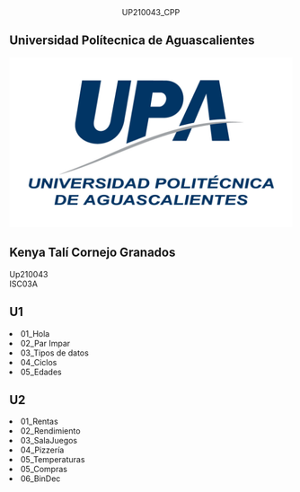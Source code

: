 <center>UP210043_CPP </center>

## Universidad Polítecnica de Aguascalientes  
![UPA](Imagenes/logo_UPA-01.jpg)  

## Kenya Talí Cornejo Granados
Up210043   
ISC03A  
 ## U1
<e1>
<li>01_Hola</li>
<li>02_Par Impar</li> 
<li>03_Tipos de datos</li>
<li>04_Ciclos</li>
<li>05_Edades</li> 
</e>
  
 ## U2  
<e1>
<li>01_Rentas</li>
<li>02_Rendimiento</li> 
<li>03_SalaJuegos</li>
<li>04_Pizzería</li>
<li>05_Temperaturas</li> 
<li>05_Compras</li> 
<li>06_BinDec</li> 
</e>